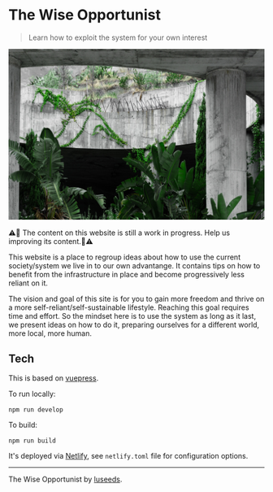 # The Wise Opportunist

> Learn how to exploit the system for your own interest

![plant asphalt](docs/assets/plant-asphalt.jpeg)

:warning::construction_worker:
The content on this website is still a work in progress. Help us improving its content.:construction_worker::warning:

This website is a place to regroup ideas about how to use the current society/system we live in to our own advantange.
It contains tips on how to benefit from the infrastructure in place and become progressively less reliant on it.

The vision and goal of this site is for you to gain more freedom and thrive on a more self-reliant/self-sustainable lifestyle.
Reaching this goal requires time and effort. So the mindset here is to use the system as long as it last, we present ideas on how to do it, preparing ourselves for a different world, more local, more human.

## Tech

This is based on [vuepress](https://vuepress.vuejs.org/).

To run locally:

```
npm run develop
```

To build:

```
npm run build
```

It's deployed via [Netlify](https://netlify.com), see `netlify.toml` file for configuration options.

---

The Wise Opportunist by [luseeds](https://luseeds.com).
